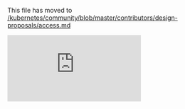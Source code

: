 This file has moved to [/kubernetes/community/blob/master/contributors/design-proposals/access.md](https://github.com/kubernetes/community/blob/master/contributors/design-proposals/access.md)


<!-- BEGIN MUNGE: GENERATED_ANALYTICS -->
[![Analytics](https://kubernetes-site.appspot.com/UA-36037335-10/GitHub/docs/design/access.md?pixel)]()
<!-- END MUNGE: GENERATED_ANALYTICS -->

